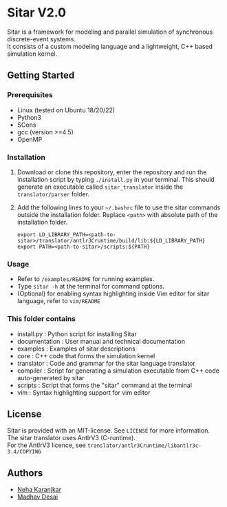 # Sitar V2.0


Sitar is a framework for modeling and parallel simulation of synchronous discrete-event systems.\
It consists of a custom modeling language and a lightweight, C++ based simulation kernel.  



## Getting Started

### Prerequisites
* Linux (tested on Ubuntu 18/20/22)
* Python3
* SCons
* gcc (version >=4.5)
* OpenMP 

### Installation
1. Download or clone this repository, enter the repository and run the installation script by typing `./install.py` in your terminal. This should generate an executable called `sitar_translator` inside the `translator/parser` folder.
   
3. Add the following lines to your `~/.bashrc` file to use the sitar commands outside the installation folder. Replace `<path>` with absolute path of the installation folder.
   ```
   export LD_LIBRARY_PATH=<path-to-sitar>/translator/antlr3Cruntime/build/lib:${LD_LIBRARY_PATH}
   export PATH=<path-to-sitar>/scripts:${PATH}
   ```
### Usage
- Refer to `/examples/README` for running examples.
- Type `sitar -h` at the terminal for command options.
- (Optional) for enabling syntax highlighting inside Vim editor for sitar language, refer to `vim/README`


### This folder contains

- install.py	: Python script for installing Sitar
- documentation	: User manual and technical documentation
- examples	: Examples of sitar descriptions
- core		: C++ code that forms the simulation kernel
- translator	: Code and grammar for the sitar language translator
- compiler	: Script for generating a simulation executable from C++ code auto-generated by sitar
- scripts	: Script that forms the "sitar" command at the terminal
- vim		: Syntax highlighting support for vim editor

## License
Sitar is provided with an MIT-license. See `LICENSE` for more information.\
The sitar translator uses AntlrV3 (C-runtime).\
For the AntlrV3 licence, see `translator/antlr3Cruntime/libantlr3c-3.4/COPYING`

## Authors 
* [Neha Karanjkar](https://nehakaranjkar.github.io/)
* [Madhav Desai](https://www.ee.iitb.ac.in/web/people/madhav-p-desai/)



